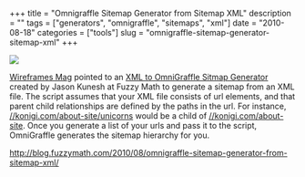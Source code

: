 +++
title = "Omnigraffle Sitemap Generator from Sitemap XML"
description = ""
tags = ["generators", "omnigraffle", "sitemaps", "xml"]
date = "2010-08-18"
categories = ["tools"]
slug = "omnigraffle-sitemap-generator-sitemap-xml"
+++


<div class="tool-screenshot mb1"><a href="http://blog.fuzzymath.com/2010/08/omnigraffle-sitemap-generator-from-sitemap-xml/"><img id="bluga-thumbnail-2671" class="bluga-thumbnail custom" src="//media.konigi.com/bluga/
wt522fa6fa6fe10_custom.jpg"/></a></div><p><a href="http://wireframes.linowski.ca/2010/08/omnigraffle-sitemap-generator/">Wireframes Mag</a> pointed to an <a href="http://blog.fuzzymath.com/2010/08/omnigraffle-sitemap-generator-from-sitemap-xml/">XML to OmniGraffle Sitmap Generator</a> created by Jason Kunesh at Fuzzy Math to generate a sitemap from an XML file. The script assumes that your XML file consists of url elements, and that parent child relationships are defined by the paths in the url. For instance, <a href="../../about-site/unicorns.html" title="//konigi.com/about-site/unicorns"><a href="../../about-site/unicorns.html">//konigi.com/about-site/unicorns</a></a> would be a child of <a href="../../about-site.html" title="//konigi.com/about-site"><a href="../../about-site.html">//konigi.com/about-site</a></a>. Once you generate a list of your urls and pass it to the script, OmniGraffle generates the sitemap hierarchy for you.</p>

  
<p><a href="http://blog.fuzzymath.com/2010/08/omnigraffle-sitemap-generator-from-sitemap-xml/">http://blog.fuzzymath.com/2010/08/omnigraffle-sitemap-generator-from-sitemap-xml/</a></p>
      
